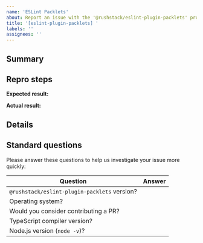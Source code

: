 ```yaml
---
name: 'ESLint Packlets'
about: Report an issue with the '@rushstack/eslint-plugin-packlets' project
title: '[eslint-plugin-packlets] '
labels: ''
assignees: ''
---
```


<!-- Have a question?  Before creating an issue, ask in the chat room: https://rushstack.zulipchat.com/ -->

<!--------------------------------------------------------------------------
👉 STEP 1: Write a concise but specific issue title in the box above.
     Example: "[eslint-plugin-packlets] Linting property getter causes TypeError"
--------------------------------------------------------------------------->

## Summary

<!--------------------------------------------------------------------------
👉 STEP 2: In a few sentences, please explain:

     What were you trying to accomplish?
     What action did you perform that ran into trouble?
     What went wrong?
--------------------------------------------------------------------------->

## Repro steps

<!--------------------------------------------------------------------------
👉 STEP 3: If your issue is a feature request and not a bug, delete this
     "Repro steps" section and skip to STEP 6.

👉 STEP 4: In many cases we can investigate bugs much faster if you include:
     The URL for a simplified Git branch that reproduces the problem.
     Step by step instructions for how to build the branch and see the error.

👉 STEP 5: It's also helpful to include an "expected" and "actual" result.
     But if that's not relevant, feel free to delete those fields.
--------------------------------------------------------------------------->

  **Expected result:** <!-- What you expected these steps to accomplish -->

  **Actual result:** <!-- If an error occurred, include the full error message text and any call stack. -->

## Details

<!--------------------------------------------------------------------------
👉 STEP 6: Provide any additional information you think might be helpful:

     What do you think is the cause of this problem?
     How do you think we should fix this?
--------------------------------------------------------------------------->

## Standard questions

Please answer these questions to help us investigate your issue more quickly:

| Question | Answer |
| -------- | -------- |
| `@rushstack/eslint-plugin-packlets` version? | <!-- X.Y.Z --> |
| Operating system? | <!-- Windows / Mac / Linux --> |
| Would you consider contributing a PR? | <!-- Yes / No --> |
| TypeScript compiler version? | <!-- X.Y.Z --> |
| Node.js version (`node -v`)? | <!-- X.Y.Z --> |

